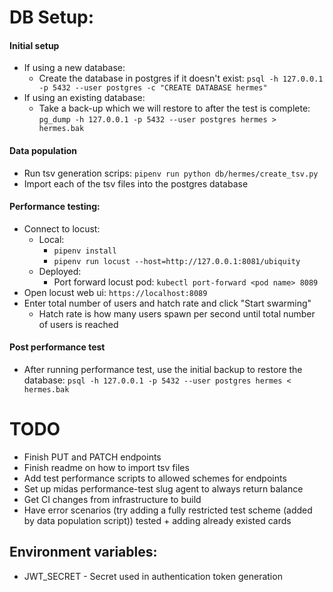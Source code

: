 # DB Setup:

#### Initial setup
* If using a new database:
  * Create the database in postgres if it doesn't exist: 
  `psql -h 127.0.0.1 -p 5432 --user postgres -c "CREATE DATABASE hermes"`
* If using an existing database:
  * Take a back-up which we will restore to after the test is complete: 
  `pg_dump -h 127.0.0.1 -p 5432 --user postgres hermes > hermes.bak`

#### Data population
* Run tsv generation scrips: `pipenv run python db/hermes/create_tsv.py`
* Import each of the tsv files into the postgres database

#### Performance testing:
* Connect to locust:
  * Local:
    * `pipenv install`
    * `pipenv run locust --host=http://127.0.0.1:8081/ubiquity`
  * Deployed:
    * Port forward locust pod: `kubectl port-forward <pod name> 8089`
* Open locust web ui: `https://localhost:8089`
* Enter total number of users and hatch rate and click "Start swarming"
  * Hatch rate is how many users spawn per second until total number of users is reached
 
#### Post performance test
* After running performance test, use the initial backup to restore
  the database: `psql -h 127.0.0.1 -p 5432 --user postgres hermes < hermes.bak`

# TODO
* Finish PUT and PATCH endpoints 
* Finish readme on how to import tsv files
* Add test performance scripts to allowed schemes for endpoints
* Set up midas performance-test slug agent to always return balance
* Get CI changes from infrastructure to build
* Have error scenarios (try adding a fully restricted test 
  scheme (added by data population script)) tested + adding 
  already existed cards

## Environment variables:
* JWT_SECRET - Secret used in authentication token generation
